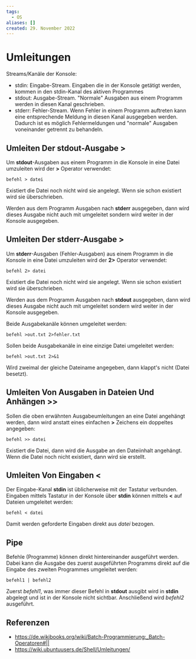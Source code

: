 ```yaml
---
tags:
  - OS
aliases: []
created: 29. November 2022
---
```


# Umleitungen

Streams/Kanäle der Konsole:

- stdin: Eingabe-Stream. Eingaben die in der Konsole getätigt werden, kommen in den stdin-Kanal des aktiven Programmes
- stdout: Ausgabe-Stream. "Normale" Ausgaben aus einem Programm werden in diesen Kanal geschrieben.
- stderr: Fehler-Stream. Wenn Fehler in einem Programm auftreten kann eine entsprechende Meldung in diesen Kanal ausgegeben werden. Dadurch ist es möglich Fehlermeldungen und "normale" Ausgaben voneinander getrennt zu behandeln.

## Umleiten Der **stdout**-Ausgabe >

Um **stdout**-Ausgaben aus einem Programm in die Konsole in eine Datei umzuleiten wird der **>** Operator verwendet:

```
befehl > datei
```

Existiert die Datei noch nicht wird sie angelegt. Wenn sie schon existiert wird sie überschrieben.

Werden aus dem Programm Ausgaben nach **stderr** ausgegeben, dann wird dieses Ausgabe nicht auch mit umgeleitet sondern wird weiter in der Konsole ausgegeben.

## Umleiten Der **stderr**-Ausgabe >

Um **stderr**-Ausgaben (Fehler-Ausgaben) aus einem Programm in die Konsole in eine Datei umzuleiten wird der **2>** Operator verwendet:

```
befehl 2> datei
```

Existiert die Datei noch nicht wird sie angelegt. Wenn sie schon existiert wird sie überschrieben.

Werden aus dem Programm Ausgaben nach **stdout** ausgegeben, dann wird dieses Ausgabe nicht auch mit umgeleitet sondern wird weiter in der Konsole ausgegeben.

Beide Ausgabekanäle können umgeleitet werden:

```
befehl >out.txt 2>fehler.txt
```

Sollen beide Ausgabekanäle in eine einzige Datei umgeleitet werden:

```
befehl >out.txt 2>&1
```

Wird zweimal der gleiche Dateiname angegeben, dann klappt's nicht (Datei besetzt).

## Umleiten Von Ausgaben in Dateien Und Anhängen >>

Sollen die oben erwähnten Ausgabeumleitungen an eine Datei angehängt werden, dann wird anstatt eines einfachen **>** Zeichens ein doppeltes angegeben:

```
befehl >> datei
```

Existiert die Datei, dann wird die Ausgabe an den Dateiinhalt angehängt. Wenn die Datei noch nicht existiert, dann wird sie erstellt.

## Umleiten Von Eingaben <

Der Eingabe-Kanal **stdin** ist üblicherweise mit der Tastatur verbunden. Eingaben mittels Tastatur in der Konsole über **stdin** können mittels **<** auf Dateien umgeleitet werden:

```
befehl < datei
```

Damit werden geforderte Eingaben direkt aus *datei* bezogen.

## Pipe

Befehle (Programme) können direkt hintereinander ausgeführt werden. Dabei kann die Ausgabe des zuerst ausgeführten Programms direkt auf die Eingabe des zweiten Programmes umgeleitet werden:

```
befehl1 | befehl2
```

Zuerst *befehl1*, was immer dieser Befehl in **stdout** ausgibt wird in **stdin** abgelegt und ist in der Konsole nicht sichtbar. Anschließend wird *befehl2* ausgeführt.

## Referenzen

- <https://de.wikibooks.org/wiki/Batch-Programmierung:_Batch-Operatoren#||>
- <https://wiki.ubuntuusers.de/Shell/Umleitungen/>